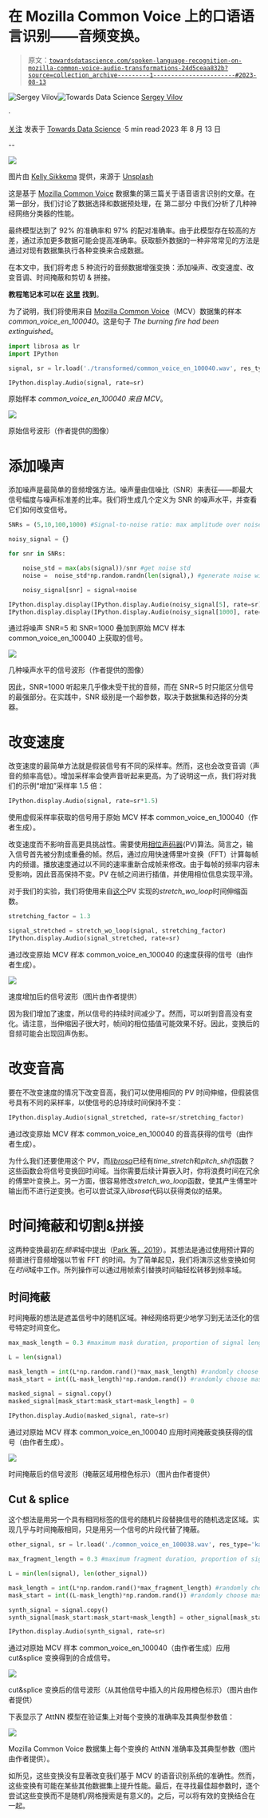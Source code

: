 # 在 Mozilla Common Voice 上的口语语言识别——音频变换。

> 原文：[`towardsdatascience.com/spoken-language-recognition-on-mozilla-common-voice-audio-transformations-24d5ceaa832b?source=collection_archive---------1-----------------------#2023-08-13`](https://towardsdatascience.com/spoken-language-recognition-on-mozilla-common-voice-audio-transformations-24d5ceaa832b?source=collection_archive---------1-----------------------#2023-08-13)

[](https://medium.com/@sergeyvilov?source=post_page-----24d5ceaa832b--------------------------------)![Sergey Vilov](https://medium.com/@sergeyvilov?source=post_page-----24d5ceaa832b--------------------------------)[](https://towardsdatascience.com/?source=post_page-----24d5ceaa832b--------------------------------)![Towards Data Science](https://towardsdatascience.com/?source=post_page-----24d5ceaa832b--------------------------------) [Sergey Vilov](https://medium.com/@sergeyvilov?source=post_page-----24d5ceaa832b--------------------------------)

·

[关注](https://medium.com/m/signin?actionUrl=https%3A%2F%2Fmedium.com%2F_%2Fsubscribe%2Fuser%2F33297faf768d&operation=register&redirect=https%3A%2F%2Ftowardsdatascience.com%2Fspoken-language-recognition-on-mozilla-common-voice-audio-transformations-24d5ceaa832b&user=Sergey+Vilov&userId=33297faf768d&source=post_page-33297faf768d----24d5ceaa832b---------------------post_header-----------) 发表于 [Towards Data Science](https://towardsdatascience.com/?source=post_page-----24d5ceaa832b--------------------------------) ·5 min read·2023 年 8 月 13 日[](https://medium.com/m/signin?actionUrl=https%3A%2F%2Fmedium.com%2F_%2Fvote%2Ftowards-data-science%2F24d5ceaa832b&operation=register&redirect=https%3A%2F%2Ftowardsdatascience.com%2Fspoken-language-recognition-on-mozilla-common-voice-audio-transformations-24d5ceaa832b&user=Sergey+Vilov&userId=33297faf768d&source=-----24d5ceaa832b---------------------clap_footer-----------)

--

[](https://medium.com/m/signin?actionUrl=https%3A%2F%2Fmedium.com%2F_%2Fbookmark%2Fp%2F24d5ceaa832b&operation=register&redirect=https%3A%2F%2Ftowardsdatascience.com%2Fspoken-language-recognition-on-mozilla-common-voice-audio-transformations-24d5ceaa832b&source=-----24d5ceaa832b---------------------bookmark_footer-----------)![](img/a05c695d6e175040ecd08602ecb19ba9.png)

图片由 [Kelly Sikkema](https://unsplash.com/@kellysikkema?utm_source=medium&utm_medium=referral) 提供，来源于 [Unsplash](https://unsplash.com/?utm_source=medium&utm_medium=referral)

这是基于 [Mozilla Common Voice](https://commonvoice.mozilla.org/en) 数据集的第三篇关于语音语言识别的文章。在 第一部分，我们讨论了数据选择和数据预处理，在 第二部分 中我们分析了几种神经网络分类器的性能。

最终模型达到了 92% 的准确率和 97% 的配对准确率。由于此模型存在较高的方差，通过添加更多数据可能会提高准确率。获取额外数据的一种非常常见的方法是通过对现有数据集执行各种变换来合成数据。

在本文中，我们将考虑 5 种流行的音频数据增强变换：添加噪声、改变速度、改变音调、时间掩蔽和剪切 & 拼接。

**教程笔记本可以在** [**这里**](https://github.com/sergeyvilov/ML-tutorials/blob/main/audio_transforms/audio_transforms.ipynb) **找到**。

为了说明，我们将使用来自 [Mozilla Common Voice](https://commonvoice.mozilla.org/)（MCV）数据集的样本 *common_voice_en_100040*。这是句子 *The burning fire had been extinguished*。

```py
import librosa as lr
import IPython

signal, sr = lr.load('./transformed/common_voice_en_100040.wav', res_type='kaiser_fast') #load signal

IPython.display.Audio(signal, rate=sr)
```

原始样本 *common_voice_en_100040 来自 MCV*。

![](img/5ae08da5e063d63b7a63fc9bd9a7ac5a.png)

原始信号波形（作者提供的图像）

# 添加噪声

添加噪声是最简单的音频增强方法。噪声量由信噪比（SNR）来表征——即最大信号幅度与噪声标准差的比率。我们将生成几个定义为 SNR 的噪声水平，并查看它们如何改变信号。

```py
SNRs = (5,10,100,1000) #Signal-to-noise ratio: max amplitude over noise std

noisy_signal = {}

for snr in SNRs:

    noise_std = max(abs(signal))/snr #get noise std
    noise =  noise_std*np.random.randn(len(signal),) #generate noise with given std

    noisy_signal[snr] = signal+noise

IPython.display.display(IPython.display.Audio(noisy_signal[5], rate=sr))
IPython.display.display(IPython.display.Audio(noisy_signal[1000], rate=sr))
```

通过将噪声 SNR=5 和 SNR=1000 叠加到原始 MCV 样本 common_voice_en_100040 上获取的信号。

![](img/c4d4745c92215c63a55fa7f8bea5f45c.png)

几种噪声水平的信号波形（作者提供的图像）

因此，SNR=1000 听起来几乎像未受干扰的音频，而在 SNR=5 时只能区分信号的最强部分。在实践中，SNR 级别是一个超参数，取决于数据集和选择的分类器。

# 改变速度

改变速度的最简单方法就是假装信号有不同的采样率。然而，这也会改变音调（声音的频率高低）。增加采样率会使声音听起来更高。为了说明这一点，我们将对我们的示例“增加”采样率 1.5 倍：

```py
IPython.display.Audio(signal, rate=sr*1.5)
```

使用虚假采样率获取的信号用于原始 MCV 样本 common_voice_en_100040（作者生成）。

改变速度而不影响音高更具挑战性。需要使用[相位声码器](https://en.wikipedia.org/wiki/Phase_vocoder)(PV)算法。简言之，输入信号首先被分割成重叠的帧。然后，通过应用快速傅里叶变换（FFT）计算每帧内的频谱。播放速度通过以不同的速率重新合成帧来修改。由于每帧的频率内容未受影响，因此音高保持不变。PV 在帧之间进行插值，并使用相位信息实现平滑。

对于我们的实验，我们将使用来自[这个](https://github.com/gaganbahga/time_stretch)PV 实现的*stretch_wo_loop*时间伸缩函数。

```py
stretching_factor = 1.3

signal_stretched = stretch_wo_loop(signal, stretching_factor)
IPython.display.Audio(signal_stretched, rate=sr)
```

通过改变原始 MCV 样本 common_voice_en_100040 的速度获得的信号（由作者生成）。

![](img/de5b95ce491cb4b12c56d1e58edd6779.png)

速度增加后的信号波形（图片由作者提供）

因为我们增加了速度，所以信号的持续时间减少了。然而，可以听到音高没有变化。请注意，当伸缩因子很大时，帧间的相位插值可能效果不好。因此，变换后的音频可能会出现回声伪影。

# 改变音高

要在不改变速度的情况下改变音高，我们可以使用相同的 PV 时间伸缩，但假装信号具有不同的采样率，以使信号的总持续时间保持不变：

```py
IPython.display.Audio(signal_stretched, rate=sr/stretching_factor)
```

通过改变原始 MCV 样本 common_voice_en_100040 的音高获得的信号（由作者生成）。

为什么我们还要使用这个 PV，而[*librosa*](https://librosa.org/)已经有*time_stretch*和*pitch_shift*函数？这些函数会将信号变换回时间域。当你需要后续计算嵌入时，你将浪费时间在冗余的傅里叶变换上。另一方面，很容易修改*stretch_wo_loop*函数，使其产生傅里叶输出而不进行逆变换。也可以尝试深入*librosa*代码以获得类似的结果。

# 时间掩蔽和切割&拼接

这两种变换最初在*频率*域中提出（[Park 等，2019](https://www.isca-speech.org/archive_v0/Interspeech_2019/pdfs/2680.pdf)）。其想法是通过使用预计算的频谱进行音频增强以节省 FFT 的时间。为了简单起见，我们将演示这些变换如何在*时间*域中工作。所列操作可以通过用帧索引替换时间轴轻松转移到频率域。

## 时间掩蔽

时间掩蔽的想法是遮盖信号中的随机区域。神经网络将更少地学习到无法泛化的信号特定时间变化。

```py
max_mask_length = 0.3 #maximum mask duration, proportion of signal length

L = len(signal)

mask_length = int(L*np.random.rand()*max_mask_length) #randomly choose mask length
mask_start = int((L-mask_length)*np.random.rand()) #randomly choose mask position

masked_signal = signal.copy()
masked_signal[mask_start:mask_start+mask_length] = 0

IPython.display.Audio(masked_signal, rate=sr)
```

通过对原始 MCV 样本 common_voice_en_100040 应用时间掩蔽变换获得的信号（由作者生成）。

![](img/93e8ac68243f0db355fe067d836a0c65.png)

时间掩蔽后的信号波形（掩蔽区域用橙色标示）（图片由作者提供）

## Cut & splice

这个想法是用另一个具有相同标签的信号的随机片段替换信号的随机选定区域。实现几乎与时间掩蔽相同，只是用另一个信号的片段代替了掩蔽。

```py
other_signal, sr = lr.load('./common_voice_en_100038.wav', res_type='kaiser_fast') #load second signal

max_fragment_length = 0.3 #maximum fragment duration, proportion of signal length

L = min(len(signal), len(other_signal))

mask_length = int(L*np.random.rand()*max_fragment_length) #randomly choose mask length
mask_start = int((L-mask_length)*np.random.rand()) #randomly choose mask position

synth_signal = signal.copy()
synth_signal[mask_start:mask_start+mask_length] = other_signal[mask_start:mask_start+mask_length]

IPython.display.Audio(synth_signal, rate=sr)
```

通过对原始 MCV 样本 common_voice_en_100040（由作者生成）应用 cut&splice 变换得到的合成信号。

![](img/e3c3f47ff55952f337762f862acfcead.png)

cut&splice 变换后的信号波形（从其他信号中插入的片段用橙色标示）（图片由作者提供）

下表显示了 AttNN 模型在验证集上对每个变换的准确率及其典型参数值：

![](img/70d59432a66adb1d9d311230e919c991.png)

Mozilla Common Voice 数据集上每个变换的 AttNN 准确率及其典型参数（图片由作者提供）。

如所见，这些变换没有显著改变我们基于 MCV 的语音识别系统的准确性。然而，这些变换有可能在某些其他数据集上提升性能。最后，在寻找最佳超参数时，逐个尝试这些变换而不是随机/网格搜索是有意义的。之后，可以将有效的变换结合在一起。

